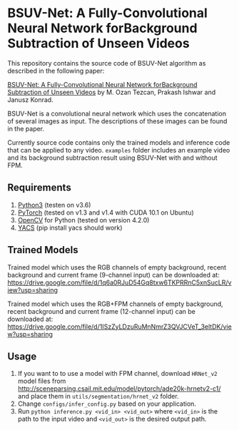 # BSUV-Net: A Fully-Convolutional Neural Network forBackground Subtraction of Unseen Videos

This repository contains the source code of BSUV-Net algorithm as described in the following paper:

[BSUV-Net: A Fully-Convolutional Neural Network forBackground Subtraction of Unseen Videos](https://arxiv.org/pdf/1907.11371.pdf)
by M. Ozan Tezcan, Prakash Ishwar and Janusz Konrad.

BSUV-Net is a convolutional neural network which uses the concatenation of several 
images as input.
The descriptions of these images can be found in the paper.

Currently source code contains only the trained models and inference code that can be applied to any video.
`examples` folder includes an example video and its background subtraction result using
BSUV-Net with and without FPM.
## Requirements
1. [Python3](https://www.python.org/) (testen on v3.6)
2. [PyTorch](https://pytorch.org/) (tested on v1.3 and v1.4 with CUDA 10.1 on Ubuntu)
3. [OpenCV](https://opencv.org/releases/) for Python (tested on version 4.2.0)
4. [YACS](https://github.com/rbgirshick/yacs) (pip install yacs should work)

## Trained Models
Trained model which uses the RGB channels of empty background, recent background and
 current frame (9-channel input) can be downloaded at: 
https://drive.google.com/file/d/1q6a0RJuD54Gq8txw6TKPRRnC5xnSucLR/view?usp=sharing

Trained model which uses the RGB+FPM channels of empty background, recent background and 
current frame (12-channel input) can be downloaded at: 
https://drive.google.com/file/d/1ISzZyLDzuRuMnNmrZ3QVJCVeT_3eltDK/view?usp=sharing

## Usage
1. If you want to to use a model with FPM channel, download `HRNet_v2` model files from
http://sceneparsing.csail.mit.edu/model/pytorch/ade20k-hrnetv2-c1/ and place them in
`utils/segmentation/hrnet_v2` folder.
2. Change `configs/infer_config.py` based on your application. 
3. Run `python inference.py <vid_in> <vid_out>` where `<vid_in>` is the path to the input video
and  `<vid_out>` is the desired output path.


